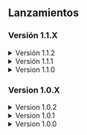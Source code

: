 ## Lanzamientos

### Versión 1.1.X
<details>
<summary>Versión 1.1.2</summary>

- Actualizada correctamente la lista dependencias.

</details>

<details>
<summary>Versión 1.1.1</summary>

- Eliminados los siguientes mods: ShowAmmoCount (Jugabilidad)
- Agregados los siguientes mods: LC Office (Jugabilidad), MoreInteriors (Jugabilidad), MinecraftStrongholdInterior (Jugabilidad) y NavMeshInCompany (Calidad).
- Actualizaciones disponibles de todos los mods. (12/2/24)
- Precios de las lunas reducidos y también reducido el precio de algunos elementos de la tienda.

</details>

<details>
<summary>Version 1.1.0</summary>

- Eliminados los siguientes mods: 1000 Quota Stare (Cosmético), AmongUsSuits (Cosmético), BigBossSuit (Cosmético), Brutal Company Plus (Jugabilidad) y  YoutubeBoombox (Entretenimiento).
- Agregados los siguientes mods: BetterEXP (Calidad), Boombox Controller (Entretenimiento), Brutal Company Minus (Jugabilidad), DiscountAlert (Calidad), Herobrine (Entidad), Malfunctions (Jugabilidad), MoreItems (Calidad), Peepers (Entidad), QuotaSettings y Touchscreen (Jugabilidad).
- Mejoras en el "README".
- Actualizaciones disponibles de todos los mods. (11/2/24)

</details>

### Version 1.0.X
<details>
<summary>Version 1.0.2</summary>

- Retoques en el "README" y agregado el "CHANGELOG".

</details>

<details>
<summary>Version 1.0.1</summary>

- Arreglos en el manifest.json. (Fallido también)

</details>

<details>

<summary>Version 1.0.0</summary>

- Lanzamiento. (Fallido)

</details>